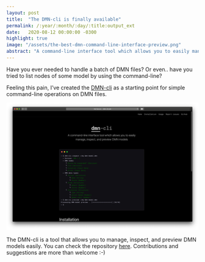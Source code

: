 ```yaml
---
layout: post
title:  "The DMN-cli is finally available"
permalink: /:year/:month/:day/:title:output_ext
date:   2020-08-12 00:00:00 -0300
highlight: true
image: "/assets/the-best-dmn-command-line-interface-preview.png"
abstract: "A command-line interface tool which allows you to easily manage, inspect, and preview DMN models."
---
```


Have you ever needed to handle a batch of DMN files? Or even.. have you tried to list nodes of some model by using the command-line?

Feeling this pain, I’ve created the [DMN-cli](http://dmn-cli.com) as a starting point for simple command-line operations on DMN files.

[![DMN-cli website](/assets/the-best-dmn-command-line-interface.png "DMN-cli website")](/assets/the-best-dmn-command-line-interface.png)

The DMN-cli is a tool that allows you to manage, inspect, and preview DMN models easily. You can check the repository [here](https://github.com/karreiro/dmn-cli). Contributions and suggestions are more than welcome :-)
